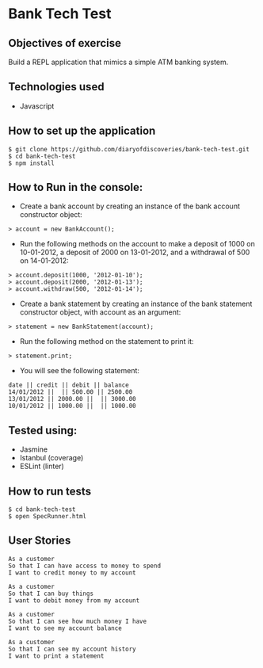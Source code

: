 Bank Tech Test
==============

Objectives of exercise
----
Build a REPL application that mimics a simple ATM banking system.

Technologies used
----
- Javascript

How to set up the application
----
```
$ git clone https://github.com/diaryofdiscoveries/bank-tech-test.git
$ cd bank-tech-test
$ npm install
```

How to Run in the console:
-------
- Create a bank account by creating an instance of the bank account constructor object:
```
> account = new BankAccount();
```
- Run the following methods on the account to make a deposit of 1000 on 10-01-2012, a deposit of 2000 on 13-01-2012, and a withdrawal of 500 on 14-01-2012:
```
> account.deposit(1000, '2012-01-10');
> account.deposit(2000, '2012-01-13');
> account.withdraw(500, '2012-01-14');
```
- Create a bank statement by creating an instance of the bank statement constructor object, with account as an argument:
```
> statement = new BankStatement(account);
```
- Run the following method on the statement to print it:
```
> statement.print;
```

- You will see the following statement:

```
date || credit || debit || balance
14/01/2012 ||  || 500.00 || 2500.00
13/01/2012 || 2000.00 ||  || 3000.00
10/01/2012 || 1000.00 ||  || 1000.00
```

Tested using:
----
- Jasmine
- Istanbul (coverage)
- ESLint (linter)


How to run tests
----
```
$ cd bank-tech-test
$ open SpecRunner.html
```

User Stories
----
```
As a customer
So that I can have access to money to spend
I want to credit money to my account
```
```
As a customer
So that I can buy things
I want to debit money from my account
```
```
As a customer
So that I can see how much money I have
I want to see my account balance
```
```
As a customer
So that I can see my account history
I want to print a statement
```
